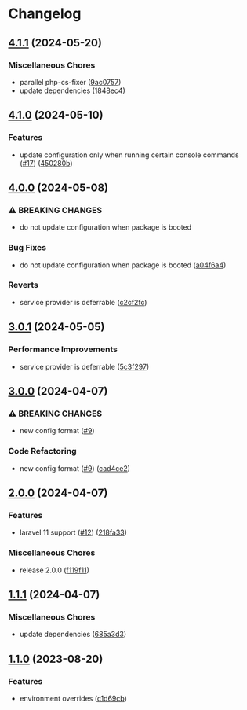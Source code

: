 # Changelog

## [4.1.1](https://github.com/audunru/config-secrets/compare/v4.1.0...v4.1.1) (2024-05-20)


### Miscellaneous Chores

* parallel php-cs-fixer ([9ac0757](https://github.com/audunru/config-secrets/commit/9ac075704eb2efa02cf8a6bf734f1e11a143c123))
* update dependencies ([1848ec4](https://github.com/audunru/config-secrets/commit/1848ec4606c628a5128179f7e5f3bd72f1ad32ea))

## [4.1.0](https://github.com/audunru/config-secrets/compare/v4.0.0...v4.1.0) (2024-05-10)


### Features

* update configuration only when running certain console commands ([#17](https://github.com/audunru/config-secrets/issues/17)) ([450280b](https://github.com/audunru/config-secrets/commit/450280b5e43dded971cc5de64a1cbc0dcc170ad3))

## [4.0.0](https://github.com/audunru/config-secrets/compare/v3.0.1...v4.0.0) (2024-05-08)


### ⚠ BREAKING CHANGES

* do not update configuration when package is booted

### Bug Fixes

* do not update configuration when package is booted ([a04f6a4](https://github.com/audunru/config-secrets/commit/a04f6a4de16e1ace3fa4226e82b4f7372199c184))


### Reverts

* service provider is deferrable ([c2cf2fc](https://github.com/audunru/config-secrets/commit/c2cf2fce2e436ea28c08ec53ffd1c8f4d1031374))

## [3.0.1](https://github.com/audunru/config-secrets/compare/v3.0.0...v3.0.1) (2024-05-05)


### Performance Improvements

* service provider is deferrable ([5c3f297](https://github.com/audunru/config-secrets/commit/5c3f297c81bf25ccec22ae0447c969984487b5ae))

## [3.0.0](https://github.com/audunru/config-secrets/compare/v2.0.0...v3.0.0) (2024-04-07)


### ⚠ BREAKING CHANGES

* new config format ([#9](https://github.com/audunru/config-secrets/issues/9))

### Code Refactoring

* new config format ([#9](https://github.com/audunru/config-secrets/issues/9)) ([cad4ce2](https://github.com/audunru/config-secrets/commit/cad4ce2a2048f651ad5a4280697a22ec889d8fd4))

## [2.0.0](https://github.com/audunru/config-secrets/compare/v1.1.1...v2.0.0) (2024-04-07)


### Features

* laravel 11 support ([#12](https://github.com/audunru/config-secrets/issues/12)) ([218fa33](https://github.com/audunru/config-secrets/commit/218fa3344f920587fc09d166001c819d720fe5e4))


### Miscellaneous Chores

* release 2.0.0 ([f119f11](https://github.com/audunru/config-secrets/commit/f119f110b582170a3f5c22560f91e7b314509647))

## [1.1.1](https://github.com/audunru/config-secrets/compare/v1.1.0...v1.1.1) (2024-04-07)


### Miscellaneous Chores

* update dependencies ([685a3d3](https://github.com/audunru/config-secrets/commit/685a3d35fbf9024479ee31e39bcd0f2e661c31dd))

## [1.1.0](https://github.com/audunru/config-secrets/compare/v1.0.0...v1.1.0) (2023-08-20)


### Features

* environment overrides ([c1d69cb](https://github.com/audunru/config-secrets/commit/c1d69cb76d1071c0d5e11911fd6f131d0ee14722))
